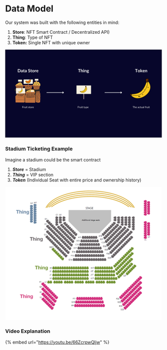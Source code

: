 # Data Model

Our system was built with the following entities in mind:

1. **Store**: NFT Smart Contract / Decentralized API)
2. **Thing**: Type of NFT
3. **Token:** Single NFT with unique owner

![Store => Thing => Token](<../../../.gitbook/assets/image (3).png>)

### Stadium Ticketing Example

Imagine a stadium could be the smart contract

1. _**Store**_ = Stadium
2. _**Thing**_ = VIP section
3. _**Token**_ (Individual Seat with entire price and ownership history)



![](<../../../.gitbook/assets/Screen Shot 2021-06-08 at 3.17.33 PM.png>)

### Video Explanation

{% embed url="https://youtu.be/66ZcrpwQljw" %}
